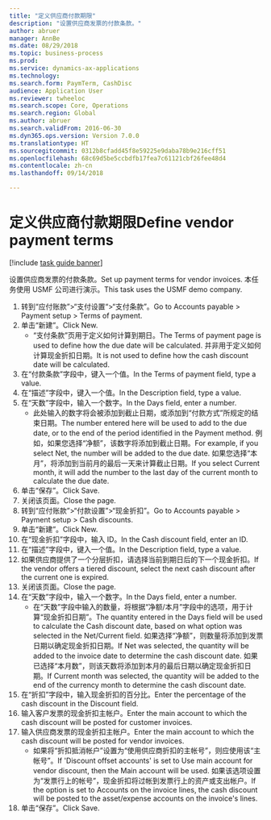 ```yaml
--- 
title: "定义供应商付款期限"
description: "设置供应商发票的付款条款。"
author: abruer
manager: AnnBe
ms.date: 08/29/2018
ms.topic: business-process
ms.prod: 
ms.service: dynamics-ax-applications
ms.technology: 
ms.search.form: PaymTerm, CashDisc
audience: Application User
ms.reviewer: twheeloc
ms.search.scope: Core, Operations
ms.search.region: Global
ms.author: abruer
ms.search.validFrom: 2016-06-30
ms.dyn365.ops.version: Version 7.0.0
ms.translationtype: HT
ms.sourcegitcommit: 0312b8cfadd45f8e59225e9daba78b9e216cff51
ms.openlocfilehash: 68c69d5be5ccbdfb17fea7c61121cbf26fee48d4
ms.contentlocale: zh-cn
ms.lasthandoff: 09/14/2018

---
```

# <a name="define-vendor-payment-terms"></a><span data-ttu-id="1db6d-103">定义供应商付款期限</span><span class="sxs-lookup"><span data-stu-id="1db6d-103">Define vendor payment terms</span></span>

[!include [task guide banner](../../includes/task-guide-banner.md)]

<span data-ttu-id="1db6d-104">设置供应商发票的付款条款。</span><span class="sxs-lookup"><span data-stu-id="1db6d-104">Set up payment terms for vendor invoices.</span></span> <span data-ttu-id="1db6d-105">本任务使用 USMF 公司进行演示。</span><span class="sxs-lookup"><span data-stu-id="1db6d-105">This task uses the USMF demo company.</span></span>

1. <span data-ttu-id="1db6d-106">转到“应付账款”>“支付设置“>“支付条款”。</span><span class="sxs-lookup"><span data-stu-id="1db6d-106">Go to Accounts payable > Payment setup > Terms of payment.</span></span>
2. <span data-ttu-id="1db6d-107">单击“新建”。</span><span class="sxs-lookup"><span data-stu-id="1db6d-107">Click New.</span></span>
    * <span data-ttu-id="1db6d-108">“支付条款”页用于定义如何计算到期日。</span><span class="sxs-lookup"><span data-stu-id="1db6d-108">The Terms of payment page is used to define how the due date will be calculated.</span></span> <span data-ttu-id="1db6d-109">并非用于定义如何计算现金折扣日期。</span><span class="sxs-lookup"><span data-stu-id="1db6d-109">It is not used to define how the cash discount date will be calculated.</span></span>  
3. <span data-ttu-id="1db6d-110">在“付款条款”字段中，键入一个值。</span><span class="sxs-lookup"><span data-stu-id="1db6d-110">In the Terms of payment field, type a value.</span></span>
4. <span data-ttu-id="1db6d-111">在“描述”字段中，键入一个值。</span><span class="sxs-lookup"><span data-stu-id="1db6d-111">In the Description field, type a value.</span></span>
5. <span data-ttu-id="1db6d-112">在“天数”字段中，输入一个数字。</span><span class="sxs-lookup"><span data-stu-id="1db6d-112">In the Days field, enter a number.</span></span>
    * <span data-ttu-id="1db6d-113">此处输入的数字将会被添加到截止日期，或添加到“付款方式”所规定的结束日期。</span><span class="sxs-lookup"><span data-stu-id="1db6d-113">The number entered here will be used to add to the due date, or to the end of the period identified in the Payment method.</span></span> <span data-ttu-id="1db6d-114">例如，如果您选择“净额”，该数字将添加到截止日期。</span><span class="sxs-lookup"><span data-stu-id="1db6d-114">For example, if you select Net, the number will be added to the due date.</span></span> <span data-ttu-id="1db6d-115">如果您选择“本月”，将添加到当前月的最后一天来计算截止日期。</span><span class="sxs-lookup"><span data-stu-id="1db6d-115">If you select Current month, it will add the number to the last day of the current month to calculate the due date.</span></span>  
6. <span data-ttu-id="1db6d-116">单击“保存”。</span><span class="sxs-lookup"><span data-stu-id="1db6d-116">Click Save.</span></span>
7. <span data-ttu-id="1db6d-117">关闭该页面。</span><span class="sxs-lookup"><span data-stu-id="1db6d-117">Close the page.</span></span>
8. <span data-ttu-id="1db6d-118">转到“应付账款”>“付款设置”>“现金折扣”。</span><span class="sxs-lookup"><span data-stu-id="1db6d-118">Go to Accounts payable > Payment setup > Cash discounts.</span></span>
9. <span data-ttu-id="1db6d-119">单击“新建”。</span><span class="sxs-lookup"><span data-stu-id="1db6d-119">Click New.</span></span>
10. <span data-ttu-id="1db6d-120">在“现金折扣”字段中，输入 ID。</span><span class="sxs-lookup"><span data-stu-id="1db6d-120">In the Cash discount field, enter an ID.</span></span>
11. <span data-ttu-id="1db6d-121">在“描述”字段中，键入一个值。</span><span class="sxs-lookup"><span data-stu-id="1db6d-121">In the Description field, type a value.</span></span>
12. <span data-ttu-id="1db6d-122">如果供应商提供了一个分层折扣，请选择当前到期日后的下一个现金折扣。</span><span class="sxs-lookup"><span data-stu-id="1db6d-122">If the vendor offers a tiered discount, select the next cash discount after the current one is expired.</span></span>
13. <span data-ttu-id="1db6d-123">关闭该页面。</span><span class="sxs-lookup"><span data-stu-id="1db6d-123">Close the page.</span></span>
14. <span data-ttu-id="1db6d-124">在“天数”字段中，输入一个数字。</span><span class="sxs-lookup"><span data-stu-id="1db6d-124">In the Days field, enter a number.</span></span>
    * <span data-ttu-id="1db6d-125">在“天数”字段中输入的数量，将根据“净额/本月”字段中的选项，用于计算“现金折扣日期”。</span><span class="sxs-lookup"><span data-stu-id="1db6d-125">The quantity entered in the Days field will be used to calculate the Cash discount date, based on what option was selected in the Net/Current field.</span></span> <span data-ttu-id="1db6d-126">如果选择“净额”，则数量将添加到发票日期以确定现金折扣日期。</span><span class="sxs-lookup"><span data-stu-id="1db6d-126">If Net was selected, the quantity will be added to the invoice date to determine the cash discount date.</span></span> <span data-ttu-id="1db6d-127">如果已选择“本月数”，则该天数将添加到本月的最后日期以确定现金折扣日期。</span><span class="sxs-lookup"><span data-stu-id="1db6d-127">If Current month was selected, the quantity will be added to the end of the currency month to determine the cash discount date.</span></span>  
15. <span data-ttu-id="1db6d-128">在“折扣”字段中，输入现金折扣的百分比。</span><span class="sxs-lookup"><span data-stu-id="1db6d-128">Enter the percentage of the cash discount in the Discount field.</span></span> 
16. <span data-ttu-id="1db6d-129">输入客户发票的现金折扣主帐户。</span><span class="sxs-lookup"><span data-stu-id="1db6d-129">Enter the main account to which the cash discount will be posted for customer invoices.</span></span>
17. <span data-ttu-id="1db6d-130">输入供应商发票的现金折扣主帐户。</span><span class="sxs-lookup"><span data-stu-id="1db6d-130">Enter the main account to which the cash discount will be posted for vendor invoices.</span></span>
    * <span data-ttu-id="1db6d-131">如果将“折扣抵消帐户”设置为“使用供应商折扣的主帐号”，则应使用该“主帐号”。</span><span class="sxs-lookup"><span data-stu-id="1db6d-131">If 'Discount offset accounts' is set to Use main account for vendor discount, then the Main account will be used.</span></span>  <span data-ttu-id="1db6d-132">如果该选项设置为“发票行上的帐号”，现金折扣将过帐到发票行上的资产或支出帐户。</span><span class="sxs-lookup"><span data-stu-id="1db6d-132">If the option is set to Accounts on the invoice lines, the cash discount will be posted to the asset/expense accounts on the invoice's lines.</span></span>  
18. <span data-ttu-id="1db6d-133">单击“保存”。</span><span class="sxs-lookup"><span data-stu-id="1db6d-133">Click Save.</span></span>


